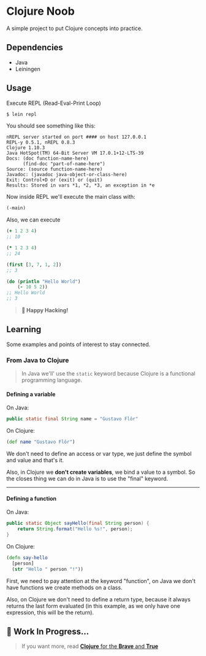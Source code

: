 # Clojure Noob

A simple project to put Clojure concepts into practice.

## Dependencies

- Java
- Leiningen

## Usage

Execute REPL (Read-Eval-Print Loop)

```sh
$ lein repl
```

You should see something like this:

```text
nREPL server started on port #### on host 127.0.0.1
REPL-y 0.5.1, nREPL 0.8.3
Clojure 1.10.3
Java HotSpot(TM) 64-Bit Server VM 17.0.1+12-LTS-39
Docs: (doc function-name-here)
      (find-doc "part-of-name-here")
Source: (source function-name-here)
Javadoc: (javadoc java-object-or-class-here)
Exit: Control+D or (exit) or (quit)
Results: Stored in vars *1, *2, *3, an exception in *e
```

Now inside REPL we'll execute the main class with:

```clojure
(-main)
```

Also, we can execute

```clojure
(+ 1 2 3 4)
;; 10

(* 1 2 3 4)
;; 24

(first [3, 7, 1, 2])
;; 3

(do (println "Hello World")
    (- 10 5 2))
;; Hello World
;; 3
```

> **💫 Happy Hacking!**
 
## Learning

Some examples and points of interest to stay connected.

### From Java to Clojure

> In Java we'll' use the `static` keyword because Clojure is a functional programming language.

#### Defining a variable

On Java:

```java
public static final String name = "Gustavo Flôr"
```

On Clojure:

```clojure
(def name "Gustavo Flôr")
```

We don't need to define an access or var type, we just define the symbol and value and that's it.

Also, in Clojure we **don't create variables**, we bind a value to a symbol. So the closes thing we can do in Java is to use the "final" keyword.

---

#### Defining a function

On Java:

```java
public static Object sayHello(final String person) {
    return String.format("Hello %s!", person);    
}
```

On Clojure:

```clojure
(defn say-hello 
  [person] 
  (str "Hello " person "!"))
```

First, we need to pay attention at the keyword "function", on Java we don't have functions we create methods on a class.

Also, on Clojure we don't need to define a return type, because it always returns the last form evaluated (in this example, as we only have one expression, this will be the return).

## 🚧 Work In Progress...


> If you want more, read [**Clojure** for the **Brave** and **True**](https://www.braveclojure.com/)
